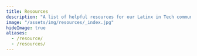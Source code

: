 ```yaml
---
title: Resources
description: "A list of helpful resources for our Latinx in Tech community. 📝"
image: "/assets/img/resources/_index.jpg"
hideImage: true
aliases:
  - /resource/
  - /resources/
---
```

